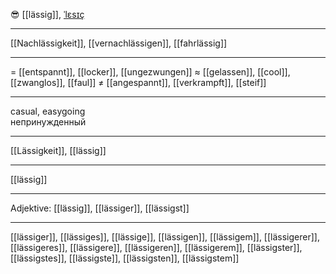 😎 [[lässig]], [ˈlɛsɪç](https://youglish.com/pronounce/lässig/german)

---
[[Nachlässigkeit]], [[vernachlässigen]], [[fahrlässig]]

---
= [[entspannt]], [[locker]], [[ungezwungen]]
≈ [[gelassen]], [[cool]], [[zwanglos]], [[faul]]
≠ [[angespannt]], [[verkrampft]], [[steif]]

---
casual, easygoing  
непринужденный

---
[[Lässigkeit]], [[lässig]]

---
[[lässig]]


---
Adjektive: [[lässig]], [[lässiger]], [[lässigst]]

---
[[lässiger]], [[lässiges]], [[lässige]], [[lässigen]], [[lässigem]], [[lässigerer]], [[lässigeres]], [[lässigere]], [[lässigeren]], [[lässigerem]], [[lässigster]], [[lässigstes]], [[lässigste]], [[lässigsten]], [[lässigstem]]